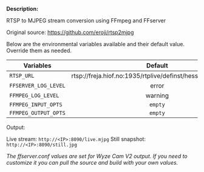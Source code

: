 **Description:**

RTSP to MJPEG stream conversion using FFmpeg and FFserver

Original source: https://github.com/eroji/rtsp2mjpg

Below are the environmental variables available and their default value. Override them as needed.

| Variables            | Default                                                      |
|----------------------|:------------------------------------------------------------:|
| `RTSP_URL`           | rtsp://freja.hiof.no:1935/rtplive/definst/hessdalen03.stream |
| `FFSERVER_LOG_LEVEL` | error                                                        |
| `FFMPEG_LOG_LEVEL`   | warning                                                      |
| `FFMPEG_INPUT_OPTS`  | `empty`                                                        |
| `FFMPEG_OUTPUT_OPTS` | `empty`                                                        |


Output:

Live stream: `http://<IP>:8090/live.mjpg`
Still snapshot: `http://<IP>:8090/still.jpg`


*The ffserver.conf values are set for Wyze Cam V2 output. If you need to customize it you can pull the source and build with your own values.*
